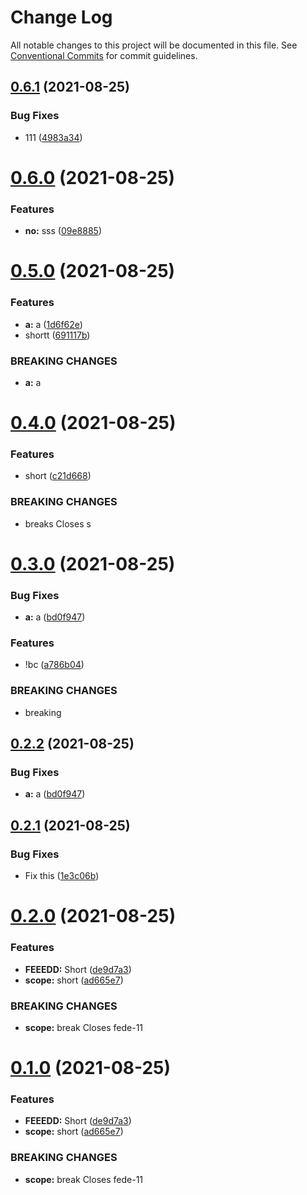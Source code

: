 # Change Log

All notable changes to this project will be documented in this file.
See [Conventional Commits](https://conventionalcommits.org) for commit guidelines.

## [0.6.1](https://github.com/GoncaloDuarte98/gd-wc/compare/gd-wc-header@0.6.0...gd-wc-header@0.6.1) (2021-08-25)


### Bug Fixes

* 111 ([4983a34](https://github.com/GoncaloDuarte98/gd-wc/commit/4983a348270f5de1d6c9f5f0c8b4351495aa1572))





# [0.6.0](https://github.com/GoncaloDuarte98/gd-wc/compare/gd-wc-header@0.5.0...gd-wc-header@0.6.0) (2021-08-25)


### Features

* **no:** sss ([09e8885](https://github.com/GoncaloDuarte98/gd-wc/commit/09e88859825ed1ae6e723d287ef175640f22d7d0))





# [0.5.0](https://github.com/GoncaloDuarte98/gd-wc/compare/gd-wc-header@0.4.0...gd-wc-header@0.5.0) (2021-08-25)


### Features

* **a:** a ([1d6f62e](https://github.com/GoncaloDuarte98/gd-wc/commit/1d6f62e0b8f23e8a542745e904cdd511218f20db))
* shortt ([691117b](https://github.com/GoncaloDuarte98/gd-wc/commit/691117b97871147ee7148904d669f6d98d8c7464))


### BREAKING CHANGES

* **a:** a





# [0.4.0](https://github.com/GoncaloDuarte98/gd-wc/compare/gd-wc-header@0.3.0...gd-wc-header@0.4.0) (2021-08-25)


### Features

* short ([c21d668](https://github.com/GoncaloDuarte98/gd-wc/commit/c21d66808b0141a51b7879a12ec13f792d484366))


### BREAKING CHANGES

* breaks
Closes s





# [0.3.0](https://github.com/GoncaloDuarte98/gd-wc/compare/gd-wc-header@0.2.1...gd-wc-header@0.3.0) (2021-08-25)


### Bug Fixes

* **a:** a ([bd0f947](https://github.com/GoncaloDuarte98/gd-wc/commit/bd0f9479d17653a128775270021668a7abe776fe))


### Features

* !bc ([a786b04](https://github.com/GoncaloDuarte98/gd-wc/commit/a786b0450006430a36b1271e006ff27f9dfa0b6a))


### BREAKING CHANGES

* breaking





## [0.2.2](https://github.com/GoncaloDuarte98/gd-wc/compare/gd-wc-header@0.2.1...gd-wc-header@0.2.2) (2021-08-25)


### Bug Fixes

* **a:** a ([bd0f947](https://github.com/GoncaloDuarte98/gd-wc/commit/bd0f9479d17653a128775270021668a7abe776fe))





## [0.2.1](https://github.com/GoncaloDuarte98/gd-wc/compare/gd-wc-header@0.2.0...gd-wc-header@0.2.1) (2021-08-25)


### Bug Fixes

* Fix this ([1e3c06b](https://github.com/GoncaloDuarte98/gd-wc/commit/1e3c06b9847fa0112b69197438f9f668803e7e6b))





# [0.2.0](https://github.com/GoncaloDuarte98/gd-wc/compare/gd-wc-header@0.0.3...gd-wc-header@0.2.0) (2021-08-25)


### Features

* **FEEEDD:** Short ([de9d7a3](https://github.com/GoncaloDuarte98/gd-wc/commit/de9d7a32d95930a03673cbd18dc604d2d9288bd0))
* **scope:** short ([ad665e7](https://github.com/GoncaloDuarte98/gd-wc/commit/ad665e7a6da304d78f62581436d6e6f187be18ed))


### BREAKING CHANGES

* **scope:** break
Closes fede-11





# [0.1.0](https://github.com/GoncaloDuarte98/gd-wc/compare/gd-wc-header@0.0.3...gd-wc-header@0.1.0) (2021-08-25)


### Features

* **FEEEDD:** Short ([de9d7a3](https://github.com/GoncaloDuarte98/gd-wc/commit/de9d7a32d95930a03673cbd18dc604d2d9288bd0))
* **scope:** short ([ad665e7](https://github.com/GoncaloDuarte98/gd-wc/commit/ad665e7a6da304d78f62581436d6e6f187be18ed))


### BREAKING CHANGES

* **scope:** break
Closes fede-11
